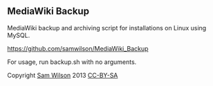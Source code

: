 MediaWiki Backup
----------------

MediaWiki backup and archiving script for installations on Linux using MySQL.

https://github.com/samwilson/MediaWiki_Backup

For usage, run backup.sh with no arguments.

Copyright [Sam Wilson](https://meta.wikimedia.org/wiki/User:Samwilson)
2013 [CC-BY-SA](http://creativecommons.org/licenses/by-sa/3.0/au/)
